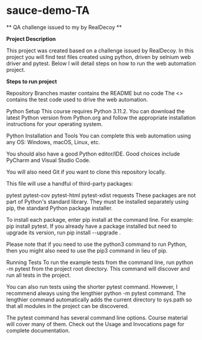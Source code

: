 # sauce-demo-TA
** QA challenge issued to my by RealDecoy **

**Project Description**

This project was created based on a challenge issued by RealDecoy. In this project you will find test files created using python, driven by selnium web driver and pytest. Below I will detail steps on how to run the web automation project.

**Steps to run project**

Repository Branches
master contains the README but no code
The <> contains the test code used to drive the web automation.

Python Setup
This course requires Python 3.11.2. You can download the latest Python version from Python.org and follow the appropriate installation instructions for your operating system.

Python Installation and Tools
You can complete this web automation using any OS: Windows, macOS, Linux, etc.

You should also have a good Python editor/IDE. Good choices include PyCharm and Visual Studio Code.

You will also need Git if you want to clone this repository locally. 

This file will use a handful of third-party packages:

pytest
pytest-cov
pytest-html
pytest-xdist
requests
These packages are not part of Python's standard library. They must be installed separately using pip, the standard Python package installer.

To install each package, enter pip install <package-name> at the command line. For example: pip install pytest. If you already have a package installed but need to upgrade its version, run pip install --upgrade <package-name>.

Please note that if you need to use the python3 command to run Python, then you might also need to use the pip3 command in lieu of pip.

Running Tests
To run the example tests from the command line, run python -m pytest from the project root directory. This command will discover and run all tests in the project.

You can also run tests using the shorter pytest command. However, I recommend always using the lengthier python -m pytest command. The lengthier command automatically adds the current directory to sys.path so that all modules in the project can be discovered.

The pytest command has several command line options. Course material will cover many of them. Check out the Usage and Invocations page for complete documentation.


